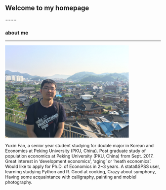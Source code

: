 ## Welcome to my homepage
====
### about me
----
<img src="/images/fyxgz.jpg" class="floatpic" width="400" height="300">

   Yuxin Fan, a senior year student studying for double major in Korean and Economics at Peking University (PKU, China). Post graduate study of population economics at Peking University (PKU, China) from Sept. 2017. Great interest in ‘development economics’, ‘aging’ or ‘heath economics’. Would like to apply for Ph.D. of Economics in 2~3 years. A stata&SPSS user, learning studying Python and R.  Good at cooking, Crazy about symphony, Having some acquaintance with calligraphy, painting and mobiel photography.
      



[Korean]:https://www.sfl.pku.edu.cn/
[Economics]:https://www.nsd.pku.edu.cn/
[Peking University (PKU, China))]:https://www.pku.edu.cn/
